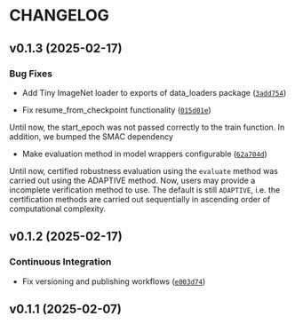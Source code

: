 # CHANGELOG


## v0.1.3 (2025-02-17)

### Bug Fixes

- Add Tiny ImageNet loader to exports of data_loaders package
  ([`3add754`](https://github.com/ADA-research/CTRAIN/commit/3add754a624db26fded1a89ce4aaad8b1faf561e))

- Fix resume_from_checkpoint functionality
  ([`015d01e`](https://github.com/ADA-research/CTRAIN/commit/015d01ec9b5fa2747aacfc8bc401f8e71c149e98))

Until now, the start_epoch was not passed correctly to the train function. In addition, we bumped
  the SMAC dependency

- Make evaluation method in model wrappers configurable
  ([`62a704d`](https://github.com/ADA-research/CTRAIN/commit/62a704da28558a83ff2415007d69762cea9480fc))

Until now, certified robustness evaluation using the `evaluate` method was carried out using the
  ADAPTIVE method. Now, users may provide a incomplete verification method to use. The default is
  still `ADAPTIVE`, i.e. the certification methods are carried out sequentially in ascending order
  of computational complexity.


## v0.1.2 (2025-02-17)

### Continuous Integration

- Fix versioning and publishing workflows
  ([`e003d74`](https://github.com/ADA-research/CTRAIN/commit/e003d74c7d07de49a0d52d11af8c4a083834d337))


## v0.1.1 (2025-02-07)
